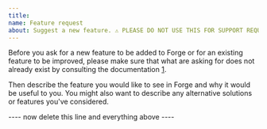 ```yaml
---
title: 
name: Feature request
about: Suggest a new feature. ⚠ PLEASE DO NOT USE THIS FOR SUPPORT REQUESTS. ⚠
---
```


Before you ask for a new feature to be added to Forge or for an existing feature to be improved, please make sure that what are asking for does not already exist by consulting the documentation [1].

Then describe the feature you would like to see in Forge and why it would be useful to you.  You might also want to describe any alternative solutions or features you've considered.

[1]: https://magit.vc/manual/forge/#Top

---- now delete this line and everything above ----
